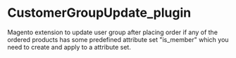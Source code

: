 CustomerGroupUpdate_plugin
==========================

Magento extension to update user group after placing order if any of the ordered products has some predefined attribute set "is_member" which you need to create and apply to a attribute set.
